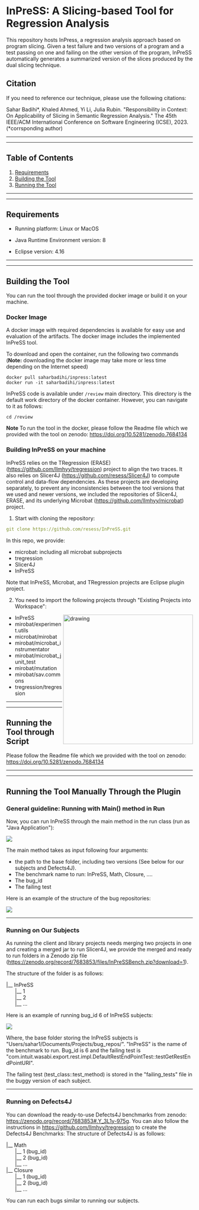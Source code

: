 # InPreSS: A Slicing-based Tool for Regression Analysis

This repository hosts InPress, a regression analysis approach based on program slicing. 
Given a test failure and two versions of a program and a test passing on one and failing on the other version of the program, 
InPreSS automatically generates a summarized version of the slices produced by the dual slicing technique. 

## Citation

If you need to reference our technique, please use the following citations:

Sahar Badihi*, Khaled Ahmed, Yi Li, Julia Rubin. "Responsibility in Context: On Applicability of Slicing in Semantic Regression Analysis." The 45th IEEE/ACM International Conference on Software Engineering (ICSE), 2023. (*corrsponding author)

---
---

## Table of Contents
1. [Requirements](#Requirements)
2. [Building the Tool](#Building-the-Tool)
3. [Running the Tool](#Running-the-Tool)

---
---

## Requirements

* Running platform: Linux or MacOS

* Java Runtime Environment version: 8

* Eclipse version: 4.16

---
---
## Building the Tool
You can run the tool through the provided docker image or build it on your machine.

###  Docker Image
A docker image with required dependencies is available for easy use and evaluation of the artifacts. The docker image includes the implemented InPreSS tool.

To download and open the container, run the following two commands (**Note:** downloading the docker image may take more or less time depending on the Internet speed)
```
docker pull saharbadihi/inpress:latest
docker run -it saharbadihi/inpress:latest
```

InPreSS code is available under `/review` main directory.
This directory is the default work directory of the docker container. However, you can navigate to it as follows:

```
cd /review
```

**Note** To run the tool in the docker, please follow the Readme file which we provided with the tool on zenodo: https://doi.org/10.5281/zenodo.7684134 


### Building InPreSS on your machine

InPreSS relies on the TRegression (ERASE) (https://github.com/llmhyy/tregression) project to align the two traces. 
It also relies on Slicer4J (https://github.com/resess/Slicer4J) to compute control and data-flow dependencies. 
As these projects are developing separately, to prevent any inconsistencies between the tool versions that we used and newer versions, 
we included the repositories of Slicer4J, ERASE, and its underlying Microbat (https://github.com/llmhyy/microbat) project.

1. Start with cloning the repository:
````yaml
git clone https://github.com/resess/InPreSS.git
````
In this repo, we provide:
- microbat: including all microbat subprojects
- tregression
- Slicer4J
- InPreSS

Note that InPreSS, Microbat, and TRegression projects are Eclipse plugin project. 

2. You need to import the following projects through "Existing Projects into Workspace":

<img align="right" src="img/structure.png" alt="drawing" width="350"/>

- InPreSS
- mirobat/experiment.utils
- microbat/mirobat
- mirobat/microbat_instrumentator
- mirobat/microbat_junit_test
- mirobat/mutation
- mirobat/sav.commons
- tregression/tregression

---
--- 

## Running the Tool through Script

Please follow the Readme file which we provided with the tool on zenodo: https://doi.org/10.5281/zenodo.7684134

---
--- 

## Running the Tool Manually Through the Plugin 
### General guideline: Running with Main() method in Run
Now, you can run InPreSS through the main method in the run class (run as "Java Application"):

![](/img/run.png)

The main method takes as input following four arguments: 
- the path to the base folder, including two versions (See below for our subjects and Defects4J). 
- The benchmark name to run: InPreSS, Math, Closure, ....
- The bug_id
- The failing test

Here is an example of the structure of the bug repositories:

![](/img/fileStructure.png)

---

### Running on Our Subjects
As running the client and library projects needs merging two projects in one and creating a merged jar to run Slicer4J, we provide the merged and ready to run folders in a Zenodo zip file (https://zenodo.org/record/7683853/files/InPreSSBench.zip?download=1).

The structure of the folder is as follows:

|__ InPreSS<br />
&nbsp;&nbsp;&nbsp;&nbsp;&nbsp;&nbsp;|__ 1 <br />
&nbsp;&nbsp;&nbsp;&nbsp;&nbsp;&nbsp;|__ 2 <br /> 
&nbsp;&nbsp;&nbsp;&nbsp;&nbsp;&nbsp;|__ ...<br />

Here is an example of running bug_id 6 of InPreSS subjects:

![](/img/args.png)

Where, the base folder storing the InPreSS subjects is "Users/sahar1/Documents/Projects/bug_repos/". 
"InPreSS" is the name of the benchmark to run. 
Bug_id is 6 and the failing test is "com.intuit.wasabi.export.rest.impl.DefaultRestEndPointTest::testGetRestEndPointURI".

The failing test (test_class::test_method) is stored in the "failing_tests" file in the buggy version of each subject. 

---

### Running on Defects4J
You can download the ready-to-use Defects4J benchmarks from zenodo: https://zenodo.org/record/7683853#.Y_3L1y-975g.
You can also follow the instructions in https://github.com/llmhyy/tregression to create the Defects4J Benchmarks: 
The structure of Defects4J is as follows:

|__ Math<br />
&nbsp;&nbsp;&nbsp;&nbsp;&nbsp;&nbsp;|__ 1 (bug_id)<br />
&nbsp;&nbsp;&nbsp;&nbsp;&nbsp;&nbsp;|__ 2 (bug_id)<br />
&nbsp;&nbsp;&nbsp;&nbsp;&nbsp;&nbsp;|__ ...<br />
|__ Closure<br />
&nbsp;&nbsp;&nbsp;&nbsp;&nbsp;&nbsp;|__ 1 (bug_id)<br />
&nbsp;&nbsp;&nbsp;&nbsp;&nbsp;&nbsp;|__ 2 (bug_id)<br />
&nbsp;&nbsp;&nbsp;&nbsp;&nbsp;&nbsp;|__ ...<br />

You can run each bugs similar to running our subjects. 